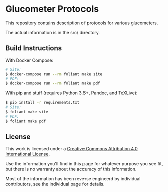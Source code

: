 <!--
SPDX-FileCopyrightText: 2016 The Glucometer Protocols Authors

SPDX-License-Identifier: CC-BY-SA-4.0
-->

#   Glucometer Protocols

This repository contains description of protocols for various glucometers.

The actual information is in the src/ directory.

##  Build Instructions

With Docker Compose:

```bash
# Site:
$ docker-compose run --rm foliant make site
# PDF:
$ docker-compose run --rm foliant make pdf
```

With pip and stuff (requires Python 3.6+, Pandoc, and TeXLive):

```bash
$ pip install -r requirements.txt
# Site:
$ foliant make site
# PDF:
$ foliant make pdf
```

## License

This work is licensed under a [Creative Commons Attribution 4.0 International
License](https://creativecommons.org/licenses/by/4.0/).

Use the information you'll find in this page for whatever purpose you see fit,
but there is no warranty about the accuracy of this information.

Most of the information has been reverse engineerd by individual contributors,
see the individual page for details.
